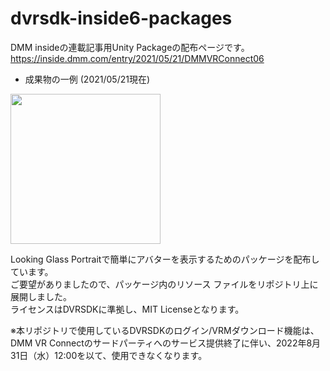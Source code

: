 # dvrsdk-inside6-packages

DMM insideの連載記事用Unity Packageの配布ページです。   
https://inside.dmm.com/entry/2021/05/21/DMMVRConnect06

- 成果物の一例 (2021/05/21現在)   
<a href="https://inside.dmm.com/entry/2021/05/21/DMMVRConnect06" target="_blank">
  <img src="./images/20210518123855.gif" width="240">
</a>

Looking Glass Portraitで簡単にアバターを表示するためのパッケージを配布しています。   
ご要望がありましたので、パッケージ内のリソース ファイルをリポジトリ上に展開しました。   
ライセンスはDVRSDKに準拠し、MIT Licenseとなります。

※本リポジトリで使用しているDVRSDKのログイン/VRMダウンロード機能は、DMM VR Connectのサードパーティへのサービス提供終了に伴い、2022年8月31日（水）12:00を以て、使用できなくなります。
